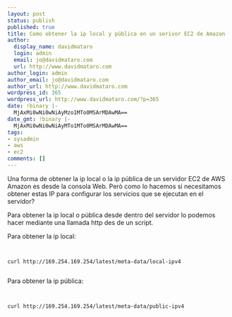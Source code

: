 ```yaml
---
layout: post
status: publish
published: true
title: Como obtener la ip local y pública en un serivor EC2 de Amazon
author:
  display_name: davidmataro
  login: admin
  email: jo@davidmataro.com
  url: http://www.davidmataro.com
author_login: admin
author_email: jo@davidmataro.com
author_url: http://www.davidmataro.com
wordpress_id: 365
wordpress_url: http://www.davidmataro.com/?p=365
date: !binary |-
  MjAxMi0wNi0wNiAyMzo1MTo0MSArMDAwMA==
date_gmt: !binary |-
  MjAxMi0wNi0wNiAyMTo1MTo0MSArMDAwMA==
tags:
- sysadmin
- aws
- ec2
comments: []
---
```

<p>Una forma de obtener la ip local o la ip pública de un servidor EC2 de AWS Amazon es desde la consola Web. Però como lo hacemos si necesitamos obtener estas IP para configurar los servicios que se ejecutan en el servidor?</p>
<p>Para obtener la ip local o pública desde dentro del servidor lo podemos hacer mediante una llamada http des de un script.</p>
<p>Para obtener la ip local:</p>
<p><code lang="bash"><br />
curl http://169.254.169.254/latest/meta-data/local-ipv4<br />
</code></p>
<p>Para obtener la ip pública:</p>
<p><code lang="bash"><br />
curl http://169.254.169.254/latest/meta-data/public-ipv4<br />
</code></p>
